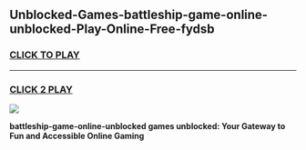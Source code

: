 
## Unblocked-Games-battleship-game-online-unblocked-Play-Online-Free-fydsb
<h3>
<a href="https://premium76.site?title=battleship-game-online-unblocked&ref=26A">CLICK TO PLAY</a></h3>
<hr>

<h3>
<a href="https://premium76.site?title=battleship-game-online-unblocked&ref=26A">CLICK 2 PLAY</a>
  
</h3>

<a href="https://premium76.site?title=battleship-game-online-unblocked&ref=26A"><img src="https://clearcache.store/games.png"></a>


**battleship-game-online-unblocked games unblocked: Your Gateway to Fun and Accessible Online Gaming**
